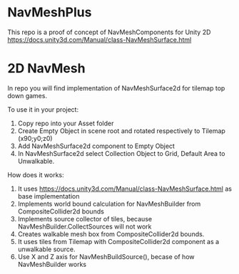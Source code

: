 # NavMeshPlus

This repo is a proof of concept of NavMeshComponents for Unity 2D
https://docs.unity3d.com/Manual/class-NavMeshSurface.html

# 2D NavMesh

In repo you will find implementation of NavMeshSurface2d for tilemap top down games.

To use it in your project:

1. Copy repo into your Asset folder 
2. Create Empty Object in scene root and rotated respectively to Tilemap (x90;y0;z0)
3. Add NavMeshSurface2d component to Empty Object
4. In NavMeshSurface2d select Collection Object to Grid, Default Area to Unwalkable.

How does it works:

1. It uses https://docs.unity3d.com/Manual/class-NavMeshSurface.html as base implementation
2. Implements world bound calculation for NavMeshBuilder from CompositeCollider2d bounds
3. Implements source collector of tiles, because NavMeshBuilder.CollectSources will not work
4. Creates walkable mesh box from CompositeCollider2d bounds.
5. It uses tiles from Tilemap with CompositeCollider2d component as a unwalkable source.
6. Use X and Z axis for NavMeshBuildSource(), becase of how NavMeshBuilder works

